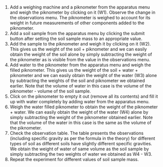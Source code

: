 1. Add a weighing machine and a piknometer from the apparatus menu and weigh the piknometer by clicking on it (W1). Observe the change in the observations menu. The piknometer is weighed to account for its weight in future measurements of other components added to the piknometer.
2. Add a soil sample from the apparatus menu by clicking the submit button after setting the soil sample mass to an appropriate value. 
3. Add the sample to the piknometer and weigh it by clicking on it (W2). This gives us the weight of the soil + piknometer and we can easily obtain the weight of the soil alone by simply subtracting the weight of the piknometer as is visible from the value in the observations menu.
4. Add water to the piknometer from the apparatus menu and weigh the filled piknometer. This gives us the weight of the soil + water + piknometer and we can easily obtain the weight of the water (W3) alone by subtracting the weights of the soil and piknometer we obtained earlier. Note that the volume of water in this case is the volume of the piknometer - volume of the soil sample.
5. Click on the piknometer to empty it out (remove all its contents) and fill it up with water completely by adding water from the apparatus menu.
6. Weigh the water filled piknometer to obtain the weight of the piknometer + water. We can easily obtain the weight of the water (W4) alone by simply subtracting the weight of the piknometer obtained earlier. Note that the volume of the water in this case is the same as the volume of the piknometer.
7. Check the observation table. The table presents the observations (including specific gravity as per the formula in the theory) for different types of soil as different soils have slightly different specific gravities. We obtain the weight of water of same volume as the soil sample by simply subtracting the two weights of water we obtained as W4 - W3.
8. Repeat the experiment for different values of soil sample mass.